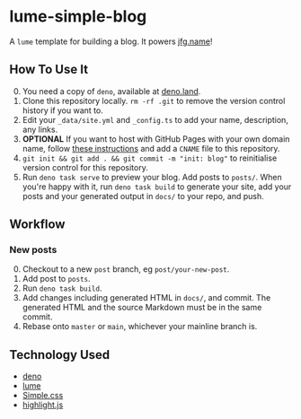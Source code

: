 # lume-simple-blog

A `lume` template for building a blog. It powers [jfg.name](https://jfg.name)!

## How To Use It

0. You need a copy of `deno`, available at [deno.land](https://deno.land).
1. Clone this repository locally. `rm -rf .git` to remove the version control history if you want to.
2. Edit your `_data/site.yml` and `_config.ts` to add your name, description, any links.
3. **OPTIONAL** If you want to host with GitHub Pages with your own domain name, follow
[these instructions](https://docs.github.com/en/pages/configuring-a-custom-domain-for-your-github-pages-site)
and add a `CNAME` file to this repository.
4. `git init && git add . && git commit -m "init: blog"` to reinitialise version control for this repository.
5. Run `deno task serve` to preview your blog. Add posts to `posts/`. When you're happy with it, run 
`deno task build` to generate your site, add your posts and your generated output in `docs/` to your repo,
and push.

## Workflow

### New posts

0. Checkout to a new `post` branch, eg `post/your-new-post`.
1. Add post to `posts`.
2. Run `deno task build`.
3. Add changes including generated HTML in `docs/`, and commit. The generated HTML
and the source Markdown must be in the same commit.
4. Rebase onto `master` or `main`, whichever your mainline branch is.

## Technology Used

* [deno](https://deno.land)
* [lume](https://lume.land)
* [Simple.css](https://simplecss.org/)
* [highlight.js](https://lume.land/plugins/code_highlight/)
